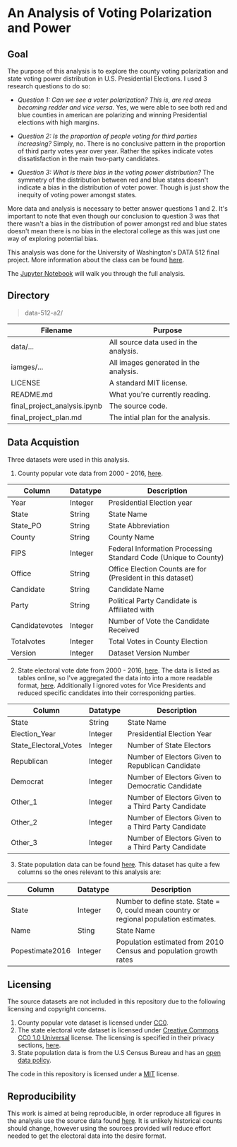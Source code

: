 # An Analysis of Voting Polarization and Power

## Goal
The purpose of this analysis is to explore the county voting polarization and state voting power distribution in U.S. Presidential Elections. I used 3 research questions to do so:

* _Question 1: Can we see a voter polarization? This is, are red areas becoming redder and vice versa._ 
Yes, we were able to see both red and blue counties in american are polarizing and winning Presidential elections with high margins.
  
* _Question 2: Is the proportion of people voting for third parties increasing?_
Simply, no. There is no conclusive pattern in the proportion of third party votes year over year. Rather the spikes indicate votes dissatisfaction in the main two-party candidates. 

* _Question 3: What is there bias in the voting power distribution?_ 
The symmetry of the distribution between red and blue states doesn't indicate a bias in the distribution of voter power. Though is just show the inequity of voting power amongst states.

More data and analysis is necessary to better answer questions 1 and 2. It's important to note that even though our conclusion to question 3 was that there wasn't a bias in the distribution of power amongst red and blue states doesn't mean there is no bias in the electoral college as this was just one way of exploring potential bias.

This analysis was done for the University of Washington's DATA 512 final project. More information about the class can be found [here](https://wiki.communitydata.cc/Human_Centered_Data_Science_(Fall_2018)).

The [Jupyter Notebook](https://github.com/mag3141592/data-512-a2/blob/master/final_project_analysis.ipynb) will walk you through the full analysis.

## Directory
> data-512-a2/

| Filename | Purpose |
| --- | --- |
| data/... | All source data used in the analysis. |
| iamges/... | All images generated in the analysis. |
| LICENSE | A standard MIT license. |
| README.md | What you're currently reading. |
| final_project_analysis.ipynb | The source code. |
| final_project_plan.md | The intial plan for the analysis. |

## Data Acquistion
Three datasets were used in this analysis.

1. County popular vote data from 2000 - 2016, [here](https://dataverse.harvard.edu/dataset.xhtml?persistentId=doi:10.7910/DVN/VOQCHQ).

| Column | Datatype | Description |
| --- | --- | --- |
| Year| Integer | Presidential Election year |
| State | String | State Name |
| State_PO | String | State Abbreviation |
| County | String | County Name |
| FIPS | Integer | Federal Information Processing Standard Code (Unique to County) |
| Office | String | Office Election Counts are for (President in this dataset) |
| Candidate | String | Candidate Name |
| Party | String | Political Party Candidate is Affiliated with|
| Candidatevotes | Integer | Number of Vote the Candidate Received |
| Totalvotes | Integer | Total Votes in County Election |
| Version | Integer | Dataset Version Number |

2. State electoral vote date from 2000 - 2016, [here](https://www.archives.gov/federal-register/electoral-college/votes/2000_2005.html#2016). The data is listed as tables online, so I've aggregated the data into into a more readable format, [here](https://github.com/mag3141592/data-512-final-project/blob/master/data/electoralpres_2000-2016.csv). Additionally I ignored votes for Vice Presidents and reduced specific candidates into their corresponidng parties.

| Column | Datatype | Description |
| --- | --- | --- |
| State | String | State Name |
| Election_Year | Integer | Presidential Election Year|
| State_Electoral_Votes | Integer| Number of State Electors |
| Republican | Integer| Number of Electors Given to Republican Candidate |
| Democrat | Integer| Number of Electors Given to Democratic Candidate |
| Other_1 | Integer| Number of Electors Given to a Third Party Candidate |
| Other_2 | Integer| Number of Electors Given to a Third Party Candidate |
| Other_3 | Integer| Number of Electors Given to a Third Party Candidate |

3. State population data can be found [here](https://www.census.gov/data/tables/2017/demo/popest/state-total.html). This dataset has quite a few columns so the ones relevant to this analysis are:

| Column | Datatype | Description |
| --- | --- | --- |
| State | Integer | Number to define state. State = 0, could mean country or regional population estimates. |
| Name | Sting | State Name|
| Popestimate2016 | Integer| Population estimated from 2010 Census and population growth rates |

## Licensing
The source datasets are not included in this repository due to the following licensing and copyright concerns.
1. County popular vote dataset is licensed under [CC0](https://creativecommons.org/share-your-work/public-domain/cc0/).
2. The state electoral vote dataset is licensed under [Creative Commons CC0 1.0 Universal](https://creativecommons.org/publicdomain/zero/1.0/) license. The licensing is specified in their privacy sections, [here](https://www.archives.gov/global-pages/privacy.html).
3. State population data is from the U.S Census Bureau and has an [open data policy](https://www.census.gov/about/policies/open-gov/open-data.html). 

The code in this repository is licensed under a [MIT](https://opensource.org/licenses/MIT) license.

## Reproducibility
This work is aimed at being reproducible, in order reproduce all figures in the analysis use the source data found [here](https://github.com/mag3141592/data-512-a2/blob/master/data).  It is unlikely historical counts should change, however using the sources provided will reduce effort needed to get the electoral data into the desire format.
